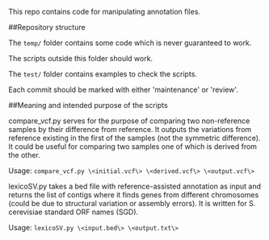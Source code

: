 This repo contains code for manipulating annotation files.

##Repository structure

The `temp/` folder contains some code which is never guaranteed to work.

The scripts outside this folder should work.

The `test/` folder contains examples to check the scripts.

Each commit should be marked with either 'maintenance' or 'review'.

##Meaning and intended purpose of the scripts

compare_vcf.py serves for the purpose of comparing two non-reference samples by their difference from reference. It outputs the variations from reference existing in the first of the samples (not the symmetric difference). It could be useful for comparing two samples one of which is derived from the other.

Usage: `compare_vcf.py \<initial.vcf\> \<derived.vcf\> \<output.vcf\>`

lexicoSV.py takes a bed file with reference-assisted annotation as input and returns the list of contigs where it finds genes from different chromosomes (could be due to structural variation or assembly errors).
It is written for S. cerevisiae standard ORF names (SGD). 

Usage: `lexicoSV.py \<input.bed\> \<output.txt\>`